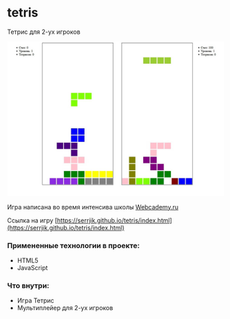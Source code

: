 # tetris
Тетрис для 2-ух игроков

![tetris](https://raw.githubusercontent.com/Serrjik/tetris/master/tetris.jpg)

Игра написана во время интенсива школы [Webcademy.ru](https://webcademy.ru)

Ссылка на игру [https://serrjik.github.io/tetris/index.html](https://serrjik.github.io/tetris/index.html)

### Примененные технологии в проекте:

* HTML5
* JavaScript

### Что внутри:

* Игра Тетрис
* Мультиплейер для 2-ух игроков
